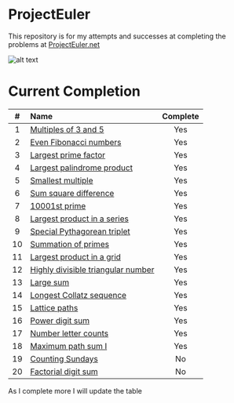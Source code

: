 # ProjectEuler
This repository is for my attempts and successes at completing the problems at [ProjectEuler.net](http://projecteuler.net)

![alt text](https://projecteuler.net/profile/ethanelliott.png "Current Solved")

# Current Completion

|#|Name|Complete|
|:----:|:-------------| :-----:|
|1|[Multiples of 3 and 5](https://projecteuler.net/problem=1)|Yes|
|2|[Even Fibonacci numbers](https://projecteuler.net/problem=2)|Yes|
|3|[Largest prime factor](https://projecteuler.net/problem=3)|Yes|
|4|[Largest palindrome product](https://projecteuler.net/problem=4)|Yes|
|5|[Smallest multiple](https://projecteuler.net/problem=5)|Yes|
|6|[Sum square difference](https://projecteuler.net/problem=6)|Yes|
|7|[10001st prime](https://projecteuler.net/problem=7)|Yes|
|8|[Largest product in a series](https://projecteuler.net/problem=8)|Yes|
|9|[Special Pythagorean triplet](https://projecteuler.net/problem=9)|Yes|
|10|[Summation of primes](https://projecteuler.net/problem=10)|Yes|
|11|[Largest product in a grid](https://projecteuler.net/problem=11)|Yes|
|12|[Highly divisible triangular number](https://projecteuler.net/problem=12)|Yes|
|13|[Large sum](https://projecteuler.net/problem=13)|Yes|
|14|[Longest Collatz sequence](https://projecteuler.net/problem=14)|Yes|
|15|[Lattice paths](https://projecteuler.net/problem=15)|Yes|
|16|[Power digit sum](https://projecteuler.net/problem=16)|Yes|
|17|[Number letter counts](https://projecteuler.net/problem=17)|Yes|
|18|[Maximum path sum I](https://projecteuler.net/problem=18)|Yes|
|19|[Counting Sundays](https://projecteuler.net/problem=19)|No|
|20|[Factorial digit sum](https://projecteuler.net/problem=20)|No|

As I complete more I will update the table
